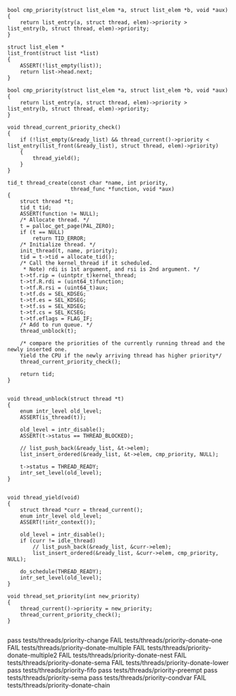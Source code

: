
```
bool cmp_priority(struct list_elem *a, struct list_elem *b, void *aux) {
	return list_entry(a, struct thread, elem)->priority > list_entry(b, struct thread, elem)->priority;
}
```

```
struct list_elem *
list_front(struct list *list)
{
	ASSERT(!list_empty(list));
	return list->head.next;
}
```

```
bool cmp_priority(struct list_elem *a, struct list_elem *b, void *aux)
{
	return list_entry(a, struct thread, elem)->priority > list_entry(b, struct thread, elem)->priority;
}
```

```
void thread_current_priority_check()
{
	if (!list_empty(&ready_list) && thread_current()->priority < list_entry(list_front(&ready_list), struct thread, elem)->priority)
	{
		thread_yield();
	}
}
```

```
tid_t thread_create(const char *name, int priority,
					thread_func *function, void *aux)
{
	struct thread *t;
	tid_t tid;
	ASSERT(function != NULL);
	/* Allocate thread. */
	t = palloc_get_page(PAL_ZERO);
	if (t == NULL)
		return TID_ERROR;
	/* Initialize thread. */
	init_thread(t, name, priority);
	tid = t->tid = allocate_tid();
	/* Call the kernel_thread if it scheduled.
	 * Note) rdi is 1st argument, and rsi is 2nd argument. */
	t->tf.rip = (uintptr_t)kernel_thread;
	t->tf.R.rdi = (uint64_t)function;
	t->tf.R.rsi = (uint64_t)aux;
	t->tf.ds = SEL_KDSEG;
	t->tf.es = SEL_KDSEG;
	t->tf.ss = SEL_KDSEG;
	t->tf.cs = SEL_KCSEG;
	t->tf.eflags = FLAG_IF;
	/* Add to run queue. */
	thread_unblock(t);

	/* compare the priorities of the currently running thread and the newly inserted one.
	Yield the CPU if the newly arriving thread has higher priority*/
	thread_current_priority_check();

	return tid;
}


```


```
void thread_unblock(struct thread *t)
{
	enum intr_level old_level;
	ASSERT(is_thread(t));

	old_level = intr_disable();
	ASSERT(t->status == THREAD_BLOCKED);

	// list_push_back(&ready_list, &t->elem);
	list_insert_ordered(&ready_list, &t->elem, cmp_priority, NULL);

	t->status = THREAD_READY;
	intr_set_level(old_level);
}


```


```
void thread_yield(void)
{
	struct thread *curr = thread_current();
	enum intr_level old_level;
	ASSERT(!intr_context());

	old_level = intr_disable();
	if (curr != idle_thread)
		// list_push_back(&ready_list, &curr->elem);
		list_insert_ordered(&ready_list, &curr->elem, cmp_priority, NULL);

	do_schedule(THREAD_READY);
	intr_set_level(old_level);
}

```


```
void thread_set_priority(int new_priority)
{
	thread_current()->priority = new_priority;
	thread_current_priority_check();
}


```


pass tests/threads/priority-change
FAIL tests/threads/priority-donate-one
FAIL tests/threads/priority-donate-multiple
FAIL tests/threads/priority-donate-multiple2
FAIL tests/threads/priority-donate-nest
FAIL tests/threads/priority-donate-sema
FAIL tests/threads/priority-donate-lower
pass tests/threads/priority-fifo
pass tests/threads/priority-preempt
pass tests/threads/priority-sema
pass tests/threads/priority-condvar
FAIL tests/threads/priority-donate-chain
